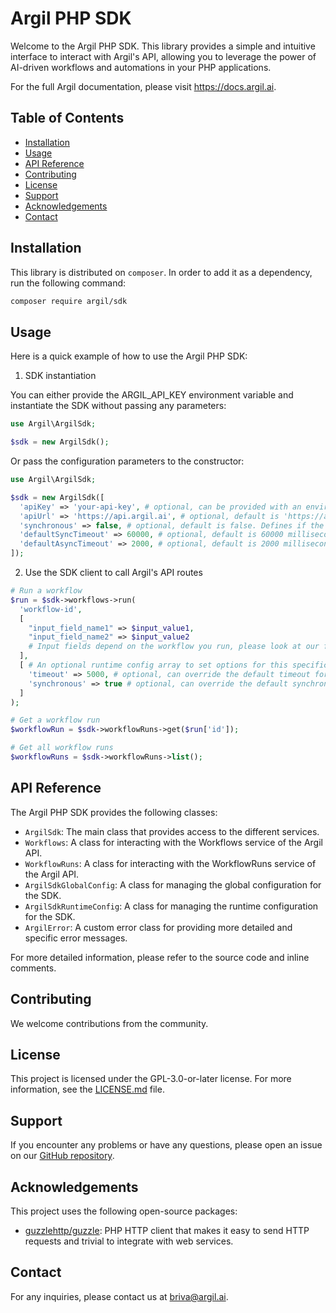 # Argil PHP SDK

Welcome to the Argil PHP SDK. This library provides a simple and intuitive interface to interact with Argil's API, allowing you to leverage the power of AI-driven workflows and automations in your PHP applications.

For the full Argil documentation, please visit https://docs.argil.ai.

## Table of Contents

- [Installation](#installation)
- [Usage](#usage)
- [API Reference](#api-reference)
- [Contributing](#contributing)
- [License](#license)
- [Support](#support)
- [Acknowledgements](#acknowledgements)
- [Contact](#contact)

## Installation

This library is distributed on `composer`. In order to add it as a dependency, run the following command:

```bash
composer require argil/sdk
```

## Usage

Here is a quick example of how to use the Argil PHP SDK:

1. SDK instantiation

You can either provide the ARGIL_API_KEY environment variable and instantiate the SDK without passing any parameters:

```php
use Argil\ArgilSdk;

$sdk = new ArgilSdk();
```

Or pass the configuration parameters to the constructor:

```php
use Argil\ArgilSdk;

$sdk = new ArgilSdk([
  'apiKey' => 'your-api-key', # optional, can be provided with an environment variable named ARGIL_API_KEY
  'apiUrl' => 'https://api.argil.ai', # optional, default is 'https://api.argil.ai'
  'synchronous' => false, # optional, default is false. Defines if the workflows should run synchronously or not.
  'defaultSyncTimeout' => 60000, # optional, default is 60000 milliseconds for synchronous requests
  'defaultAsyncTimeout' => 2000, # optional, default is 2000 milliseconds for asynchronous requests
]);
```

2. Use the SDK client to call Argil's API routes

```php
# Run a workflow
$run = $sdk->workflows->run(
  'workflow-id',
  [
    "input_field_name1" => $input_value1,
    "input_field_name2" => $input_value2
    # Input fields depend on the workflow you run, please look at our full documentation.
  ],
  [ # An optional runtime config array to set options for this specific run.
    'timeout' => 5000, # optional, can override the default timeout for this specific request
    'synchronous' => true # optional, can override the default synchronous flag for this specific request
  ]
);

# Get a workflow run
$workflowRun = $sdk->workflowRuns->get($run['id']);

# Get all workflow runs
$workflowRuns = $sdk->workflowRuns->list();
```

## API Reference

The Argil PHP SDK provides the following classes:

- `ArgilSdk`: The main class that provides access to the different services.
- `Workflows`: A class for interacting with the Workflows service of the Argil API.
- `WorkflowRuns`: A class for interacting with the WorkflowRuns service of the Argil API.
- `ArgilSdkGlobalConfig`: A class for managing the global configuration for the SDK.
- `ArgilSdkRuntimeConfig`: A class for managing the runtime configuration for the SDK.
- `ArgilError`: A custom error class for providing more detailed and specific error messages.

For more detailed information, please refer to the source code and inline comments.

## Contributing

We welcome contributions from the community.

## License

This project is licensed under the GPL-3.0-or-later license. For more information, see the [LICENSE.md](LICENSE.md) file.

## Support

If you encounter any problems or have any questions, please open an issue on our [GitHub repository](https://github.com/argildotai/argil-sdk-php/issues).

## Acknowledgements

This project uses the following open-source packages:

- [guzzlehttp/guzzle](https://github.com/guzzle/guzzle): PHP HTTP client that makes it easy to send HTTP requests and trivial to integrate with web services.

## Contact

For any inquiries, please contact us at briva@argil.ai.
